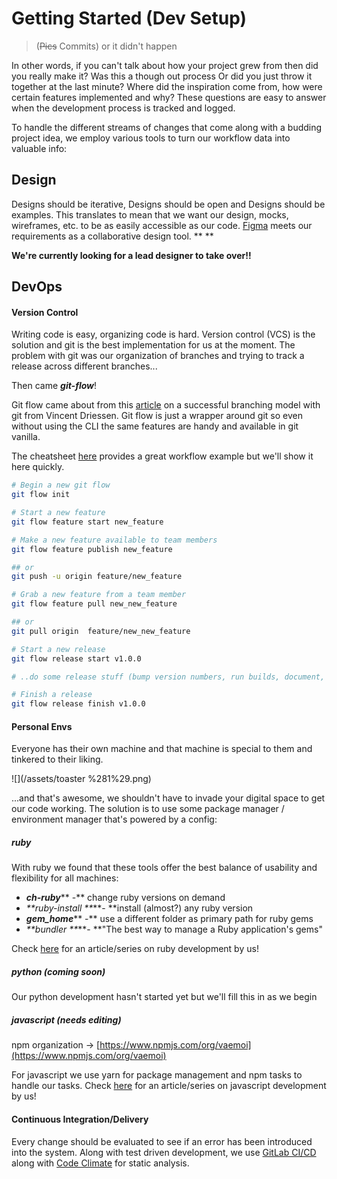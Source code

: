 # Getting Started \(Dev Setup\)

> \(~~Pics~~ Commits\) or it didn't happen

In other words, if you can't talk about how your project grew from then did you really make it? Was this a though out process Or did you just throw it together at the last minute? Where did the inspiration come from, how were certain features implemented and why? These questions are easy to answer when the development process is tracked and logged.

To handle the different streams of changes that come along with a budding project idea, we employ various tools to turn our workflow data into valuable info:

## Design

Designs should be iterative, Designs should be open and Designs should be examples. This translates to mean that we want our design, mocks, wireframes, etc. to be as easily accessible as our code. [Figma](https://figma.com) meets our requirements as a collaborative design tool. ** **

**We're currently looking for a lead designer to take over!!**

## DevOps

#### Version Control

Writing code is easy, organizing code is hard. Version control \(VCS\) is the solution and git is the best implementation for us at the moment. The problem with git was our organization of branches and trying to track a release across different branches...

Then came _**git-flow**_!

Git flow came about from this [article](http://nvie.com/posts/a-successful-git-branching-model/) on a successful branching model with git from Vincent Driessen. Git flow is just a wrapper around git so even without using the CLI the same features are handy and available in git vanilla.

The cheatsheet [here](http://danielkummer.github.io/git-flow-cheatsheet/index.fr_FR.html) provides a great workflow example but we'll show it here quickly.

```bash
# Begin a new git flow
git flow init

# Start a new feature
git flow feature start new_feature

# Make a new feature available to team members
git flow feature publish new_feature

## or 
git push -u origin feature/new_feature

# Grab a new feature from a team member
git flow feature pull new_new_feature

## or
git pull origin  feature/new_new_feature

# Start a new release
git flow release start v1.0.0

# ..do some release stuff (bump version numbers, run builds, document, lint, etc)

# Finish a release
git flow release finish v1.0.0
```

#### Personal Envs

Everyone has their own machine and that machine is special to them and tinkered to their liking.

![](/assets/toaster %281%29.png)

...and that's awesome, we shouldn't have to invade your digital space to get our code working. The solution is to use some package manager / environment manager that's powered by a config:

##### ruby

With ruby we found that these tools offer the best balance of usability and flexibility for all machines:

* _**ch-ruby**_** -** change ruby versions on demand
* _**ruby-install **_**- **install \(almost?\) any ruby version
* _**gem\_home**_** -** use a different folder as primary path for ruby gems
* _**bundler **_**- **"The best way to manage a Ruby application's gems"

Check [here](https://medium.com/@vaemoi/developing-revit-a-graphql-powered-ruby-cli-dcbcbee2b9e5) for an article/series on ruby development by us!

##### python \(coming soon\)

Our python development hasn't started yet but we'll fill this in as we begin

##### javascript \(needs editing\)

npm organization -&gt; [https://www.npmjs.com/org/vaemoi](https://www.npmjs.com/org/vaemoi)

For javascript we use yarn for package management and npm tasks to handle our tasks. Check [here](https://medium.com/@vaemoi/writing-wver-a-the-engine-for-rev-part-i-2984f2991dad) for an article/series on javascript development by us!

#### Continuous Integration/Delivery

Every change should be evaluated to see if an error has been introduced into the system. Along with test driven development, we use [GitLab CI/CD](https://docs.gitlab.com/ee/ci/) along with [Code Climate](/codeclimate.com) for static analysis.


